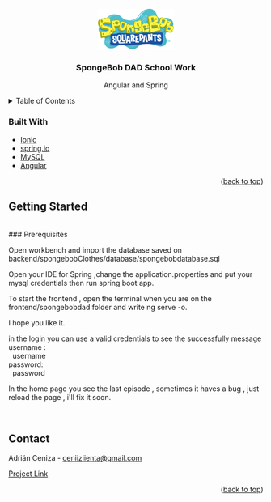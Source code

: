<br />
<div align="center">
  <a href="https://github.com/adriceniza/spongebobmerchancrud">
    <img src="images/spongebob-logo.png" alt="Logo" width="150" height="80">
  </a>

<h3 align="center">SpongeBob DAD School Work</h3>

  <p align="center">
    Angular and Spring
    <br />

  </p>
</div>

<!-- TABLE OF CONTENTS -->
<details>
  <summary>Table of Contents</summary>
  <ol>
    <li>
      <a href="#about-the-project">About The Project</a>
      <ul>
        <li><a href="#built-with">Built With</a></li>
      </ul>
    </li>
    <li>
      <a href="#getting-started">Getting Started</a>
  </ol>
</details>

### Built With

- [Ionic](https://ionicframework.com)
- [spring.io](https://spring.io)
- [MySQL](https://www.mysql.com)
- [Angular](https://angular.io/)

<p align="right">(<a href="#top">back to top</a>)</p>

<!-- GETTING STARTED -->

## Getting Started

<br/>
### Prerequisites

Open workbench and import the database saved on backend/spongebobClothes/database/spongebobdatabase.sql

Open your IDE for Spring ,change the application.properties and put your mysql credentials then run spring boot app.

To start the frontend , open the terminal when you are on the frontend/spongebobdad folder and write ng serve -o.

I hope you like it.

in the login you can use a valid credentials to see the successfully message
<br/>
username :
<br/>
&nbsp; username
<br/>
password:
<br/>
&nbsp; password
<br/>

In the home page you see the last episode , sometimes it haves a bug , just reload the page , i'll fix it soon.

<br/>

<!-- CONTACT -->

## Contact

Adrián Ceniza - ceniiziienta@gmail.com

[Project Link](https://github.com/adriceniza/dadangularspongebob)

<p align="right">(<a href="#top">back to top</a>)</p>
